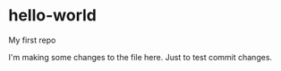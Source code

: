 # hello-world
My first repo

I'm making some changes to the file here.
Just to test commit changes.
